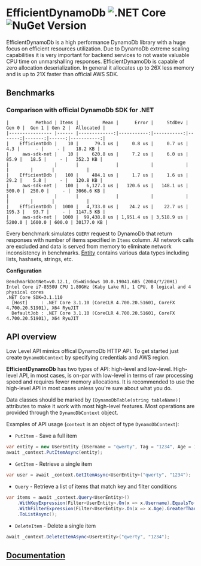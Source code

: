 # EfficientDynamoDb ![.NET Core](https://github.com/AllocZero/EfficientDynamoDb/workflows/Build/badge.svg) ![NuGet Version](https://img.shields.io/nuget/v/EfficientDynamoDb)
EfficientDynamoDb is a high performance DynamoDb library with a huge focus on efficient resources utilization. Due to DynamoDb extreme scaling capabilities it is very important for backend services to not waste valuable CPU time on unmarshalling responses. EfficientDynamoDb is capable of zero allocation deserialization. In general it allocates up to 26X less memory and is up to 21X faster than official AWS SDK.

## Benchmarks

### Comparison with official DynamoDb SDK for .NET

 ```
|          Method | Items |         Mean |      Error |     StdDev |  Gen 0 |  Gen 1 | Gen 2 |  Allocated |
|---------------- |------ |-------------:|-----------:|-----------:|-------:|-------:|------:|-----------:|
|    EfficientDdb |    10 |      79.1 us |     0.8 us |     0.7 us |    4.3 |      - |     - |    18.2 KB |
|     aws-sdk-net |    10 |     620.8 us |     7.2 us |     6.0 us |   85.9 |   18.5 |     - |   352.3 KB |
|                 |       |              |            |            |        |        |       |            |
|    EfficientDdb |   100 |     484.1 us |     1.7 us |     1.6 us |   29.2 |    5.8 |     - |   120.8 KB |
|     aws-sdk-net |   100 |   6,127.1 us |   120.6 us |   148.1 us |  500.0 |  250.0 |     - |  3066.6 KB |
|                 |       |              |            |            |        |        |       |            |
|    EfficientDdb |  1000 |   4,733.0 us |    24.2 us |    22.7 us |  195.3 |   93.7 |     - |  1147.5 KB |
|     aws-sdk-net |  1000 |  99,438.8 us | 1,951.4 us | 3,518.9 us | 5200.0 | 1600.0 | 600.0 | 30177.0 KB |
 ```
 Every benchmark simulates `QUERY` request to DynamoDb that return responses with number of items specified in `Items` column. All network calls are excluded and data is served from memory to eliminate network inconsistency in benchmarks. [Entity](https://github.com/AllocZero/EfficientDynamoDb/blob/42d6ed914ae37be0c2ef6e4cba1334c7a27cade8/src/Benchmarks/AwsDdbSdk/Entities/MixedEntity.cs) contains various data types including lists, hashsets, strings, etc.
 
 **Configuration**
```
BenchmarkDotNet=v0.12.1, OS=Windows 10.0.19041.685 (2004/?/20H1)
Intel Core i7-8550U CPU 1.80GHz (Kaby Lake R), 1 CPU, 8 logical and 4 physical cores
.NET Core SDK=3.1.110
  [Host]     : .NET Core 3.1.10 (CoreCLR 4.700.20.51601, CoreFX 4.700.20.51901), X64 RyuJIT
  DefaultJob : .NET Core 3.1.10 (CoreCLR 4.700.20.51601, CoreFX 4.700.20.51901), X64 RyuJIT
```

## API overview

Low Level API mimics offical DynamoDb HTTP API. To get started just create `DynamoDbContext` by specifying credentials and AWS region.

**EfficientDynamoDb** has two types of API: high-level and low-level.
High-level API, in most cases, is on-par with low-level in terms of raw processing speed and requires fewer memory allocations.
It is recommended to use the high-level API in most cases unless you're sure about what you do.

Data classes should be marked by `[DynamoDbTable(string tableName)]` attributes to make it work with most high-level features.
Most operations are provided through the `DynamoDbContext` object.

Examples of API usage (`context` is an object of type `DynamoDbContext`):

* `PutItem` - Save a full item

```csharp
var entity = new UserEntity {Username = "qwerty", Tag = "1234", Age = 15};
await _context.PutItemAsync(entity);
```

* `GetItem` - Retrieve a single item

```csharp
var user = await _context.GetItemAsync<UserEntity>("qwerty", "1234");
```

* `Query` - Retrieve a list of items that match key and filter conditions

```csharp
var items = await _context.Query<UserEntity>()
    .WithKeyExpression(Filter<UserEntity>.On(x => x.Username).EqualsTo("qwerty"))
    .WithFilterExpression(Filter<UserEntity>.On(x => x.Age).GreaterThanOrEqualsTo(18))
    .ToListAsync();
```

* `DeleteItem` - Delete a single item

```csharp
await _context.DeleteItemAsync<UserEntity>("qwerty", "1234");
```

## [Documentation](https://code.fb.com/codeofconduct)
